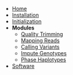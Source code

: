 <!-- docs/_sidebar.md -->

* [Home](/ "HARPY haplotagging pipeline")
* [Installation](install.md "HARPY - Installation")
* [Initialization](initialization.md "HARPY - Initialization")
* **Modules**
    * [Quality Trimming](qualitytrimming.md "HARPY - Quality Trimming")
    * [Mapping Reads](readmapping.md "HARPY - Mapping Reads")
    * [Calling Variants](variantcalling.md "HARPY - Calling Variants")
    * [Impute Genotypes](imputation.md "HARPY - Imputing Genotypes")
    * [Phase Haplotypes](phasing.md "HARPY - Phasing Haplotypes")
* [Software](software.md "HARPY - Software")